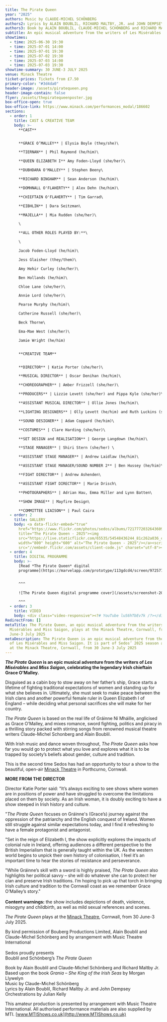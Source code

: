 ```yaml
---
title: The Pirate Queen
year: "2025"
authors: Music by CLAUDE-MICHEL SCHÖNBERG
authors2: Lyrics by ALAIN BOUBLIL, RICHARD MALTBY, JR. and JOHN DEMPSEY
authors3: Book by ALAIN BOUBLIL, CLAUDE-MICHEL SCHÖNBERG and RICHARD MALTBY, JR.
subtitle: An epic musical adventure from the writers of Les Misérables and Miss Saigon
showtimes:
  - time: 2025-06-30 19:30
  - time: 2025-07-01 14:00
  - time: 2025-07-01 19:30
  - time: 2025-07-02 19:30
  - time: 2025-07-03 14:00
  - time: 2025-07-03 19:30
showtime-summary: 30 JUNE-3 JULY 2025
venue: Minack Theatre
ticket-prices: Tickets from £7.50
primary-color: "#3d4da0"
header-image: /assets/piratequeen.png
header-image-contain: false
flyer: /assets/thepiratequeenposter.jpg
box-office-open: true
box-office-link: https://www.minack.com/performances_modal/186602
sections:
  - order: 1
    title: CAST & CREATIVE TEAM
    body: >-
      **CAST**


      **GRACE O’MALLEY** | Elysia Boyle (they/she)\

      **TIERNAN** | Phil Raymond (he/him)\

      **QUEEN ELIZABETH I** Amy Foden-Lloyd (she/her)\

      **DUBHDARA O'MALLEY** | Stephen Beeny\

      **RICHARD BINGHAM** | Sean Anderson (he/him)\

      **DOMHNALL O'FLAHERTY** | Alex Dehn (he/him)\

      **CHIEFTAIN O'FLAHERTY** | Tim Garrad\

      **EIBHLIN** | Dara Seitzman\

      **MAJELLA** | Mia Rudden (she/her)\

      \

      **ALL OTHER ROLES PLAYED BY:**\

      \

      Jacob Foden-Lloyd (he/him)\

      Jess Glaisher (they/them)\

      Amy Hehir Curley (she/her)\

      Ben Hollands (he/him)\

      Chloe Lane (she/her)\

      Annie Lord (she/her)\

      Pearse Murphy (he/him)\

      Catherine Russell (she/her)\

      Beck Thorne\

      Ema-Mae West (she/her)\

      Jamie Wright (he/him)


      **CREATIVE TEAM**


      **DIRECTOR** | Katie Porter (she/her)\

      **MUSICAL DIRECTOR** | Oscar Denihan (he/him)\

      **CHOREOGRAPHER** | Amber Frizzell (she/her)\

      **PRODUCERS** | Lizzie Levett (she/her) and Pippa Kyle (she/her)\

      **ASSISTANT MUSICAL DIRECTOR** | Ollie Jones (he/him)\

      **LIGHTING DESIGNERS** | Olly Levett (he/him) and Ruth Luckins (she/they) \

      **SOUND DESIGNER** | Adam Coppard (he/him)\

      **COSTUMES** | Clare Harding (she/her)\

      **SET DESIGN and REALISATION** | George Langdown (he/him)\

      **STAGE MANAGER** | Shiri Stern (she/her) \

      **ASSISTANT STAGE MANAGER** | Andrew Laidlaw (he/him)\

      **ASSISTANT STAGE MANAGER/SOUND NUMBER 2** | Ben Hussey (he/him)\

      **FIGHT DIRECTOR** | Andrew Ashenden\

      **ASSISTANT FIGHT DIRECTOR** | Marie Drisch\

      **PHOTOGRAPHERS** | Adrian Hau, Emma Miller and Lynn Batten\

      **SHOW IMAGE** | Mayfire Design\

      **COMMITTEE LIAISON** | Paul Caira
  - order: 2
    title: GALLERY
    body: <a data-flickr-embed="true"
      href="https://www.flickr.com/photos/sedos/albums/72177720326436099"
      title="The Pirate Queen - 2025"><img
      src="https://live.staticflickr.com/65535/54548436244_81c262a036_c.jpg"
      width="800" height="600" alt="The Pirate Queen - 2025"/></a><script async
      src="//embedr.flickr.com/assets/client-code.js" charset="utf-8"></script>
  - order: 4
    title: DIGITAL PROGRAMME
    body: >-
      [Read *The Pirate Queen* digital
      programme](https://marvelapp.com/prototype/113gdcd4/screen/97257788)


      ^^^

      ![The Pirate Queen digital programme cover](/assets/screenshot-2025-06-20-at-08.56.13.png)

      ^^^
  - order: 3
    title: VIDEO
    body: <div class="video-responsive"><?# YouTube luS6hTbEv7k /?></div>
RedirectFrom: []
metaTitle: The Pirate Queen, an epic musical adventure from the writers of Les
  Misérables and Miss Saigon, plays at the Minack Theatre, Cornwall, from 30
  June-3 July 2025
metaDescription: The Pirate Queen is an epic musical adventure from the writers
  of Les Misérables and Miss Saigon. It is part of Sedos’ 2025 season and plays
  at the Minack Theatre, Cornwall, from 30 June-3 July 2025
---
```

***The Pirate Queen* is an epic musical adventure from the writers of *Les Misérables* and *Miss Saigon*, celebrating the legendary Irish chieftain Grace O’Malley.**

Disguised as a cabin boy to stow away on her father’s ship, Grace starts a lifetime of fighting traditional expectations of women and standing up for what she believes in. Ultimately, she must seek to make peace between the Irish clans and another powerful female ruler in Queen Elizabeth I of England – while deciding what personal sacrifices she will make for her country. 

*The Pirate Queen* is based on the real life of Gráinne Ní Mháille, anglicised as Grace O’Malley, and mixes romance, sword fighting, politics and piracy in a thrilling story packed with stirring songs from renowned musical theatre writers Claude-Michel Schonberg and Alain Boublil.

With Irish music and dance woven throughout, *The Pirate Queen* asks how far you would go to protect what you love and explores what it is to be trapped by society’s beliefs about gender, culture and tradition.

This is the second time Sedos has had an opportunity to tour a show to the beautiful, open-air [Minack Theatre](https://minack.com/) in Porthcurno, Cornwall. 

**MORE FROM THE DIRECTOR**

Director Katie Porter said: "It’s always exciting to see shows where women are in positions of power and have struggled to overcome the limitations placed on them by society. As an Irish woman, it is doubly exciting to have a show steeped in Irish history and culture. 

"*The Pirate Queen* focuses on Gráinne's (Grace’s) journey against the oppression of the patriarchy and the English conquest of Ireland. Women still struggle against similar expectations today, and I find it refreshing to have a female protagonist and antagonist.

"Set in the reign of Elizabeth I, the show explicitly explores the impacts of colonial rule in Ireland, offering audiences a different perspective to the British Imperialism that is generally taught within the UK. As the western world begins to unpick their own history of colonisation, I feel it’s an important time to hear the stories of resistance and perseverance.

"While Gráinne’s skill with a sword is highly praised, *The Pirate Queen* also highlights her political savvy – she will do whatever she can to protect her clan and preserve Irish traditions. I’m hoping to pick up that torch in bringing Irish culture and tradition to the Cornwall coast as we remember Grace O’Malley’s story."\
\
**Content warnings:** the show includes depictions of death, violence, misogyny and childbirth, as well as mild sexual references and scenes.

*The Pirate Queen* plays at the [Minack Theatre](https://www.minack.com/), Cornwall, from 30 June-3 July 2025. 

By kind permission of Bouberg Productions Limited, Alain Boublil and Claude-Michel Schönberg and by arrangement with Music Theatre International\
\
Sedos proudly presents\
Boublil and Schönberg’s *The Pirate Queen*

Book by Alain Boublil and Claude-Michel Schönberg and Richard Maltby Jr.\
Based upon the book *Grania – She King of the Irish Seas* by Morgan Llywelyn\
Music by Claude-Michel Schönberg\
Lyrics by Alain Boublil, Richard Maltby Jr. and John Dempsey\
Orchestrations by Julian Kelly 

This amateur production is presented by arrangement with Music Theatre International. All authorised performance materials are also supplied by MTI. [www.MTIShows.co.uk](http://www.MTIShows.co.uk)
